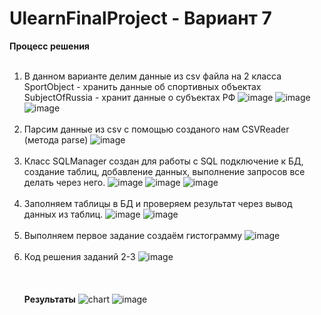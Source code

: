 # UlearnFinalProject - Вариант 7
**Процесс решения**
<br /><br />
1) В данном варианте делим данные из csv файла на 2 класса 
  SportObject - хранить данные об спортивных объектах
  SubjectOfRussia - хранит данные о субъектах РФ
  ![image](https://user-images.githubusercontent.com/114292165/211368864-95bf3eb2-89dc-404a-943a-3ec3238e3bf4.png)
  ![image](https://user-images.githubusercontent.com/114292165/211369117-e6c3e5cf-5d5b-4ddb-9cc9-ad8831e7c4e2.png)
  ![image](https://user-images.githubusercontent.com/114292165/211369147-d2636efb-31b5-40c7-a95e-ec969018bc39.png)
<br /><br />
2) Парсим данные из csv с помощью созданого нам CSVReader (метода parse)
![image](https://user-images.githubusercontent.com/114292165/211369316-b552b1d2-f3b2-4f38-9f2b-bf1646e411ab.png)
<br /><br />
3) Класс SQLManager создан для работы с SQL подключение к БД, создание таблиц, добавление данных, выполнение запросов все делать через него.
![image](https://user-images.githubusercontent.com/114292165/211369479-bf7bcc01-7dfe-41c9-b22f-0f7700a57113.png)
![image](https://user-images.githubusercontent.com/114292165/211369506-5de73d78-af02-4799-89d1-c682f53f25ae.png)
![image](https://user-images.githubusercontent.com/114292165/211369621-037bb5bf-69ce-4da6-bbab-a7a36dd5a258.png)
<br /><br />
4) Заполняем таблицы в БД и проверяем результат через вывод данных из таблиц.
![image](https://user-images.githubusercontent.com/114292165/211369822-4fff8257-925a-45d4-93bd-445a1caf6a00.png)
![image](https://user-images.githubusercontent.com/114292165/211370364-92345b99-3832-4eb1-840f-80e216836f32.png)
<br /><br />
6) Выполняем первое задание создаём гистограмму
![image](https://user-images.githubusercontent.com/114292165/211370452-6d9cd739-fbdf-4da4-8f06-f98204728e81.png)
<br /><br />
7) Код решения заданий 2-3
![image](https://user-images.githubusercontent.com/114292165/211370590-34371125-8d07-4275-b229-8fa3eb9700f4.png)
<br /><br /><br /><br />
**Результаты**
![chart](https://user-images.githubusercontent.com/114292165/211370681-b6eb485f-d177-4628-8529-b1200eb8d564.png)
![image](https://user-images.githubusercontent.com/114292165/211370757-aa98dfbb-64b4-418e-8b24-825d1a5ec82d.png)

